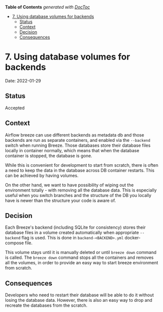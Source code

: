<!--
 Licensed to the Apache Software Foundation (ASF) under one
 or more contributor license agreements.  See the NOTICE file
 distributed with this work for additional information
 regarding copyright ownership.  The ASF licenses this file
 to you under the Apache License, Version 2.0 (the
 "License"); you may not use this file except in compliance
 with the License.  You may obtain a copy of the License at

   http://www.apache.org/licenses/LICENSE-2.0

 Unless required by applicable law or agreed to in writing,
 software distributed under the License is distributed on an
 "AS IS" BASIS, WITHOUT WARRANTIES OR CONDITIONS OF ANY
 KIND, either express or implied.  See the License for the
 specific language governing permissions and limitations
 under the License.
 -->

<!-- START doctoc generated TOC please keep comment here to allow auto update -->
<!-- DON'T EDIT THIS SECTION, INSTEAD RE-RUN doctoc TO UPDATE -->
**Table of Contents**  *generated with [DocToc](https://github.com/thlorenz/doctoc)*

- [7. Using database volumes for backends](#7-using-database-volumes-for-backends)
  - [Status](#status)
  - [Context](#context)
  - [Decision](#decision)
  - [Consequences](#consequences)

<!-- END doctoc generated TOC please keep comment here to allow auto update -->

# 7. Using database volumes for backends

Date: 2022-01-29

## Status

Accepted

## Context

Airflow breeze can use different backends as metadata db and those
backends are run as separate containers, and enabled via the
`--backend` switch when running Breeze. Those databases
store their database files locally in container normally, which means
that when the database container is stopped, the database is gone.

While this is convenient for development to start from scratch,
there is often a need to keep the data in the database across
DB container restarts. This can be achieved by having volumes.

On the other hand, we want to have possibility of wiping out
the environment totally - with removing all the database data.
This is especially useful when you switch branches and the
structure of the DB you locally have is newer than the
structure your code is aware of.

## Decision

Each Breeze's backend (including SQLite for consistency) stores
their database files in a volume created automatically when
appropriate `--backend` flag is used. This is done in
`backend-<BACKEND>.yml` docker-compose file.

This volume stays until it is manually deleted or until
`breeze down` command is called. The `breeze down` command
stops all the containers and removes all the volumes, in order
to provide an easy way to start breeze environment from
scratch.

## Consequences

Developers who need to restart their database will be able
to do it without losing the database data. However, there
is also an easy way to drop and recreate the databases
from the scratch.
